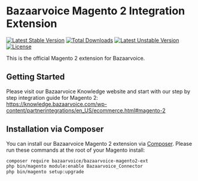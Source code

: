 Bazaarvoice Magento 2 Integration Extension
=============================================

[![Latest Stable Version](https://poser.pugx.org/bazaarvoice/bazaarvoice-magento2-ext/v/stable)](https://packagist.org/packages/bazaarvoice/bazaarvoice-magento2-ext)
[![Total Downloads](https://poser.pugx.org/bazaarvoice/bazaarvoice-magento2-ext/downloads)](https://packagist.org/packages/bazaarvoice/bazaarvoice-magento2-ext)
[![Latest Unstable Version](https://poser.pugx.org/bazaarvoice/bazaarvoice-magento2-ext/v/unstable)](https://packagist.org/packages/bazaarvoice/bazaarvoice-magento2-ext)
[![License](https://poser.pugx.org/bazaarvoice/bazaarvoice-magento2-ext/license)](https://packagist.org/packages/bazaarvoice/bazaarvoice-magento2-ext)

This is the official Magento 2 extension for Bazaarvoice.

## Getting Started

Please visit our Bazaarvoice Knowledge website and start with our step by step integration guide for Magento 2: https://knowledge.bazaarvoice.com/wp-content/partnerintegrations/en_US/ecommerce.html#magento-2

## Installation via Composer

You can install our Bazaarvoice Magento 2 extension via [Composer](http://getcomposer.org/). Please run these commands at the root of your Magento install:
 ```bash
 composer require bazaarvoice/bazaarvoice-magento2-ext
 php bin/magento module:enable Bazaarvoice_Connector
 php bin/magento setup:upgrade
 ```
